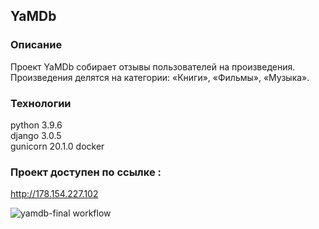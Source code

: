 ## YaMDb
### Описание
Проект YaMDb собирает отзывы пользователей на произведения. Произведения делятся на категории: «Книги», «Фильмы», «Музыка».
### Технологии
python 3.9.6  
django 3.0.5  
gunicorn 20.1.0
docker 
### Проект доступен по ссылке :
http://178.154.227.102

![yamdb-final workflow](https://github.com/mitya888/yamdb_final/actions/workflows/yamdb_workflow.yml/badge.svg)
